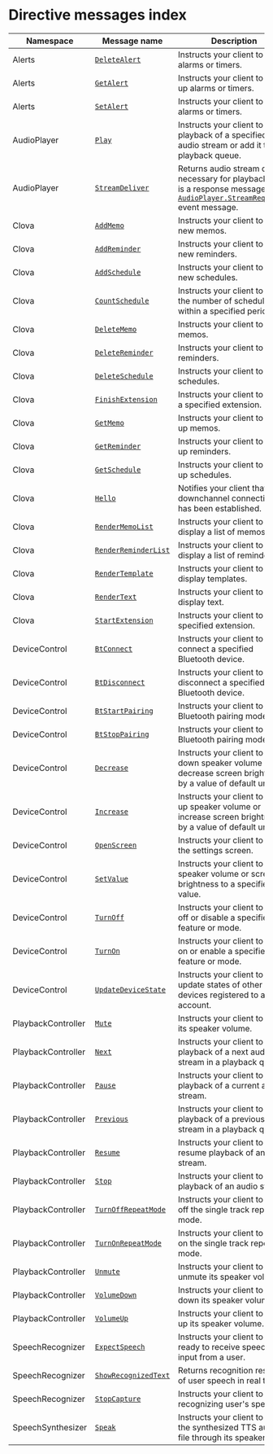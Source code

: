 # Directive messages index

| Namespace          | Message name       | Description                                             |
|--------------------|----------------|-------------------------------------------------|
| Alerts             | [`DeleteAlert`](/CIC/References/APIs/Alerts.md#DeleteAlert)             | Instructs your client to delete alarms or timers.                                                  |
| Alerts             | [`GetAlert`](/CIC/References/APIs/Alerts.md#GetAlert)                   | Instructs your client to look up alarms or timers.                                                  |
| Alerts             | [`SetAlert`](/CIC/References/APIs/Alerts.md#SetAlert)                   | Instructs your client to set alarms or timers.                                                  |
| AudioPlayer        | [`Play`](/CIC/References/APIs/AudioPlayer.md#Play)                      | Instructs your client to start playback of a specified audio stream or add it to a playback queue.                          |
| AudioPlayer        | [`StreamDeliver`](/CIC/References/APIs/AudioPlayer.md#StreamDeliver)    | Returns audio stream details necessary for playback. This is a response message to an [`AudioPlayer.StreamRequested`](/CIC/References/APIs/AudioPlayer.md#StreamRequested) event message. |
| Clova              | [`AddMemo`](/CIC/References/APIs/Clova.md#AddMemo)                      | Instructs your client to add new memos.                                                  |
| Clova              | [`AddReminder`](/CIC/References/APIs/Clova.md#AddReminder)              | Instructs your client to add new reminders.                                               |
| Clova              | [`AddSchedule`](/CIC/References/APIs/Clova.md#AddSchedule)              | Instructs your client to add new schedules.                                                  |
| Clova              | [`CountSchedule`](/CIC/References/APIs/Clova.md#CountSchedule)          | Instructs your client to count the number of schedules within a specified period.                                 |
| Clova              | [`DeleteMemo`](/CIC/References/APIs/Clova.md#DeleteMemo)                | Instructs your client to delete memos.                                                       |
| Clova              | [`DeleteReminder`](/CIC/References/APIs/Clova.md#DeleteReminder)        | Instructs your client to delete reminders.                                                    |
| Clova              | [`DeleteSchedule`](/CIC/References/APIs/Clova.md#DeleteSchedule)        | Instructs your client to delete schedules.                                                       |
| Clova              | [`FinishExtension`](/CIC/References/APIs/Clova.md#FinishExtension)      | Instructs your client to finish a specified extension.                                             |
| Clova              | [`GetMemo`](/CIC/References/APIs/Clova.md#GetMemo)                      | Instructs your client to look up memos.                                                       |
| Clova              | [`GetReminder`](/CIC/References/APIs/Clova.md#GetReminder)              | Instructs your client to look up reminders.                                                    |
| Clova              | [`GetSchedule`](#GetSchedule)                                           | Instructs your client to look up schedules.                                                       |
| Clova              | [`Hello`](#Hello)                                                       | Notifies your client that a downchannel connection has been established.                                       |
| Clova              | [`RenderMemoList`](/CIC/References/APIs/Clova.md#RenderMemoList)        | Instructs your client to display a list of memos.                                                   |
| Clova              | [`RenderReminderList`](/CIC/References/APIs/Clova.md#RenderReminderList) | Instructs your client to display a list of reminders.                                               |
| Clova              | [`RenderTemplate`](/CIC/References/APIs/Clova.md#RenderTemplate)        | Instructs your client to display templates.                                                     |
| Clova              | [`RenderText`](/CIC/References/APIs/Clova.md#RenderText)                | Instructs your client to display text.                                                     |
| Clova              | [`StartExtension`](/CIC/References/APIs/Clova.md#StartExtension)        | Instructs your client to start a specified extension.                                             |
| DeviceControl      | [`BtConnect`](/CIC/References/APIs/DeviceControl.md#BtConnect)          | Instructs your client to connect a specified Bluetooth device. |
| DeviceControl      | [`BtDisconnect`](/CIC/References/APIs/DeviceControl.md#BtDisconnect)    | Instructs your client to disconnect a specified Bluetooth device. |
| DeviceControl      | [`BtStartPairing`](/CIC/References/APIs/DeviceControl.md#BtStartPairing) | Instructs your client to start a Bluetooth pairing mode. |
| DeviceControl      | [`BtStopPairing`](/CIC/References/APIs/DeviceControl.md#BtStopPairing)   | Instructs your client to stop a Bluetooth pairing mode. |
| DeviceControl      | [`Decrease`](/CIC/References/APIs/DeviceControl.md#Decrease)             | Instructs your client to turn down speaker volume or decrease screen brightness by a value of default unit. |
| DeviceControl      | [`Increase`](/CIC/References/APIs/DeviceControl.md#Increase)             | Instructs your client to turn up speaker volume or increase screen brightness by a value of default unit. |
| DeviceControl      | [`OpenScreen`](/CIC/References/APIs/DeviceControl.md#OpenScreen)         | Instructs your client to open the settings screen. |
| DeviceControl      | [`SetValue`](/CIC/References/APIs/DeviceControl.md#SetValue)            | Instructs your client to set speaker volume or screen brightness to a specified value. |
| DeviceControl      | [`TurnOff`](/CIC/References/APIs/DeviceControl.md#TurnOff)               | Instructs your client to turn off or disable a specified feature or mode. |
| DeviceControl      | [`TurnOn`](/CIC/References/APIs/DeviceControl.md#TurnOn)                 | Instructs your client to turn on or enable a specified feature or mode. |
| DeviceControl      | [`UpdateDeviceState`](#UpdateDeviceState)                                | Instructs your client to update states of other client devices registered to a user account.                     |
| PlaybackController | [`Mute`](/CIC/References/APIs/PlaybackController.md#Mute)               | Instructs your client to mute its speaker volume.                                                |
| PlaybackController | [`Next`](/CIC/References/APIs/PlaybackController.md#Next)               | Instructs your client to start playback of a next audio stream in a playback queue.                               |
| PlaybackController | [`Pause`](/CIC/References/APIs/PlaybackController.md#Pause)             | Instructs your client to pause playback of a current audio stream.                                    |
| PlaybackController | [`Previous`](/CIC/References/APIs/PlaybackController.md#Previous)       | Instructs your client to start playback of a previous audio stream in a playback queue.                              |
| PlaybackController | [`Resume`](/CIC/References/APIs/PlaybackController.md#Resume)           | Instructs your client to resume playback of an audio stream.                                            |
| PlaybackController | [`Stop`](/CIC/References/APIs/PlaybackController.md#Stop)               | Instructs your client to stop playback of an audio stream.                                            |
| PlaybackController | [`TurnOffRepeatMode`](/CIC/References/APIs/PlaybackController.md#TurnOffRepeatMode) | Instructs your client to turn off the single track repeat mode.                                  |
| PlaybackController | [`TurnOnRepeatMode`](/CIC/References/APIs/PlaybackController.md#TurnOnRepeatMode) | Instructs your client to turn on the single track repeat mode.                                    |
| PlaybackController | [`Unmute`](/CIC/References/APIs/PlaybackController.md#Unmute)           | Instructs your client to unmute its speaker volume.                                           |
| PlaybackController | [`VolumeDown`](/CIC/References/APIs/PlaybackController.md#VolumeDown)   | Instructs your client to turn down its speaker volume.                                                   |
| PlaybackController | [`VolumeUp`](/CIC/References/APIs/PlaybackController.md#VolumeUp)       | Instructs your client to turn up its speaker volume.                                                   |
| SpeechRecognizer   | [`ExpectSpeech`](/CIC/References/APIs/SpeechRecognizer.md#ExpectSpeech) | Instructs your client to be ready to receive speech input from a user.                                            |
| SpeechRecognizer   | [`ShowRecognizedText`](/CIC/References/APIs/SpeechRecognizer.md#ShowRecognizedText) | Returns recognition results of user speech in real time.                             |
| SpeechRecognizer   | [`StopCapture`](/CIC/References/APIs/SpeechRecognizer.md#StopCapture)   | Instructs your client to stop recognizing user's speech.                                            |
| SpeechSynthesizer  | [`Speak`](/CIC/References/APIs/SpeechSynthesizer#Speak)                 | Instructs your client to play the synthesized TTS audio file through its speaker.                                   |